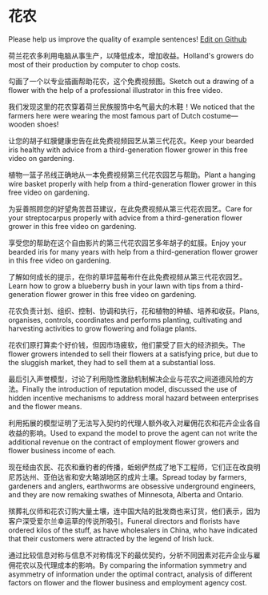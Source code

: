 # 花农

Please help us improve the quality of example sentences! [Edit on Github](https://github.com/jiyushe/jiyu-example-sentence-source/blob/main/chinese/huanong.md)

<p><span class="chinese">荷兰花农多利用电脑从事生产，以降低成本，增加收益。</span><span class="english">Holland's growers do most of their production by computer to chop costs.</span></p>

<p><span class="chinese">勾画了一个以专业插画帮助花农，这个免费视频图。</span><span class="english">Sketch out a drawing of a flower with the help of a professional illustrator in this free video.</span></p>

<p><span class="chinese">我们发现这里的花农穿着荷兰民族服饰中名气最大的木鞋！</span><span class="english">We noticed that the farmers here were wearing the most famous part of Dutch costume—wooden shoes!</span></p>

<p><span class="chinese">让您的胡子虹膜健康忠告在此免费视频园艺从第三代花农。</span><span class="english">Keep your bearded iris healthy with advice from a third-generation flower grower in this free video on gardening.</span></p>

<p><span class="chinese">植物一篮子吊线正确地从一本免费视频第三代花农园艺与帮助。</span><span class="english">Plant a hanging wire basket properly with help from a third-generation flower grower in this free video on gardening.</span></p>

<p><span class="chinese">为妥善照顾您的好望角苦苣苔建议，在此免费视频从第三代花农园艺。</span><span class="english">Care for your streptocarpus properly with advice from a third-generation flower grower in this free video on gardening.</span></p>

<p><span class="chinese">享受您的帮助在这个自由影片的第三代花农园艺多年胡子的虹膜。</span><span class="english">Enjoy your bearded iris for many years with help from a third-generation flower grower in this free video on gardening.</span></p>

<p><span class="chinese">了解如何成长的提示，在你的草坪蓝莓布什在此免费视频从第三代花农园艺。</span><span class="english">Learn how to grow a blueberry bush in your lawn with tips from a third-generation flower grower in this free video on gardening.</span></p>

<p><span class="chinese">花农负责计划、组织、控制、协调和执行，花和植物的种植、培养和收获。</span><span class="english">Plans, organises, controls, coordinates and performs planting, cultivating and harvesting activities to grow flowering and foliage plants.</span></p>

<p><span class="chinese">花农们原打算卖个好价钱，但因市场疲软，他们蒙受了巨大的经济损失。</span><span class="english">The flower growers intended to sell their flowers at a satisfying price, but due to the sluggish market, they had to sell them at a substantial loss.</span></p>

<p><span class="chinese">最后引入声誉模型，讨论了利用隐性激励机制解决企业与花农之间道德风险的方法。</span><span class="english">Finally the introduction of reputation model, discussed the use of hidden incentive mechanisms to address moral hazard between enterprises and the flower means.</span></p>

<p><span class="chinese">利用拓展的模型证明了无法写入契约的代理人额外收入对雇佣花农和花卉企业各自收益的影响。</span><span class="english">Used to expand the model to prove the agent can not write the additional revenue on the contract of employment flower growers and flower business income of each.</span></p>

<p><span class="chinese">现在经由农民、花农和垂钓者的传播，蚯蚓俨然成了地下工程师，它们正在改良明尼苏达州、亚伯达省和安大略湖地区的成片土壤。</span><span class="english">Spread today by farmers, gardeners and anglers, earthworms are obsessive underground engineers, and they are now remaking swathes of Minnesota, Alberta and Ontario.</span></p>

<p><span class="chinese">殡葬礼仪师和花农订购大量土壤，连中国大陆的批发商也来订货，他们表示，因为客户深受爱尔兰幸运草的传说所吸引。</span><span class="english">Funeral directors and florists have ordered kilos of the stuff, as have wholesalers in China, who have indicated that their customers were attracted by the legend of Irish luck.</span></p>

<p><span class="chinese">通过比较信息对称与信息不对称情况下的最优契约，分析不同因素对花卉企业与雇佣花农以及代理成本的影响。</span><span class="english">By comparing the information symmetry and asymmetry of information under the optimal contract, analysis of different factors on flower and the flower business and employment agency cost.</span></p>

